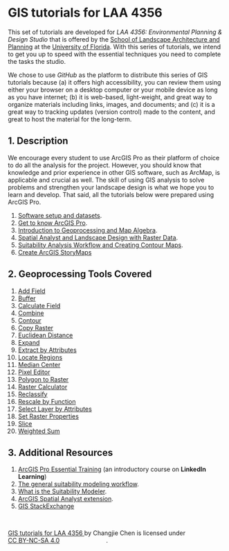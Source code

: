 # GIS tutorials for LAA 4356

This set of tutorials are developed for
_LAA 4356: Environmental Planning & Design Studio_ that is offered by the
[School of Landscape Architecture and Planning](https://dcp.ufl.edu/slap/) at
the [University of Florida](http://www.ufl.edu/).
With this series of tutorials, we intend to get you up to speed with the
essential techniques you need to complete the tasks  the studio.

We chose to use _GitHub_ as the platform to distribute this series of GIS
tutorials because (a) it offers high accessibility, you can review them using
either your browser on a desktop computer or your mobile device as long as you
have internet; (b) it is web-based, light-weight, and great way to organize
materials including links, images, and documents; and (c) it is a great way to
tracking updates (version control) made to the content, and great to host the
material for the long-term.

## 1. Description

We encourage every student to use ArcGIS Pro as their platform of choice to do
all the analysis for the project.
However, you should know that knowledge and prior experience in other GIS
software, such as ArcMap, is applicable and crucial as well.
The skill of using GIS analysis to solve problems and strengthen your landscape
design is what we hope you to learn and develop.
That said, all the tutorials below were prepared using ArcGIS Pro.

1. [Software setup and datasets](tutorials/1-software_and_data.md).
2. [Get to know ArcGIS Pro](tutorials/2-learn_arcpro.md).
3. [Introduction to Geoprocessing and Map Algebra](tutorials/3-raster_geoprocessing.md).
4. [Spatial Analyst and Landscape Design with Raster Data](tutorials/4-raster_analysis_design.md).
5. [Suitability Analysis Workflow and Creating Contour Maps](tutorials/5-suitability.md).
6. [Create ArcGIS StoryMaps](tutorials/6-story_map.md)

## 2. Geoprocessing Tools Covered

1. [Add Field](tutorials/3-raster_geoprocessing.md#21-add-field)
2. [Buffer](tutorials/2-learn_arcpro.md#31-finding-a-tool)
3. [Calculate Field](tutorials/3-raster_geoprocessing.md#22-calculate-field)
4. [Combine](tutorials/5-suitability.md#3-combine)
5. [Contour](tutorials/5-suitability.md#21-the-contour-geoprocessing-tool)
6. [Copy Raster](tutorials/4-raster_analysis_design.md#31-preparation)
7. [Euclidean Distance](tutorials/4-raster_analysis_design.md#13-euclidean-distance)
8. [Expand](tutorials/4-raster_analysis_design.md#12-expand)
9. [Extract by Attributes](tutorials/4-raster_analysis_design.md#11-extract-by-attributes)
10. [Locate Regions](tutorials/5-suitability.md/#2-locate-regions)
11. [Median Center](tutorials/4-raster_analysis_design.md#14-median-center)
12. [Pixel Editor](tutorials/4-raster_analysis_design.md#3-the-pixel-editor)
13. [Polygon to Raster](tutorials/3-raster_geoprocessing.md#23-polygon-to-raster)
14. [Raster Calculator](tutorials/3-raster_geoprocessing.md#4-map-algebra)
15. [Reclassify](tutorials/3-raster_geoprocessing.md#3-raster-data-reclassification)
16. [Rescale by Function](tutorials/5-suitability.md#rescale)
17. [Select Layer by Attributes](tutorials/2-learn_arcpro.md#31-finding-a-tool)
18. [Set Raster Properties](tutorials/4-raster_analysis_design.md#31-preparation)
19. [Slice](tutorials/4-raster_analysis_design.md#14-slice-a-reclassification-tool)
20. [Weighted Sum](tutorials/5-suitability.md#13-weight-the-criteria-and-create-a-suitability-map)

## 3. Additional Resources

1. [ArcGIS Pro Essential Training](https://tinyurl.com/4dj67amf) (an
   introductory course on **LinkedIn Learning**)
2. [The general suitability modeling workflow](https://tinyurl.com/k7tey6m6).
3. [What is the Suitability Modeler](https://tinyurl.com/au7txn4b).
4. [ArcGIS Spatial Analyst extension](https://tinyurl.com/zr48m637).
5. [GIS StackExchange](https://gis.stackexchange.com/)

<br>

<p
    xmlns:dct="http://purl.org/dc/terms/"
    xmlns:cc="http://creativecommons.org/ns#">
    <a
        rel="cc:attributionURL" property="dct:title"
        href="https://github.com/chjch/LAA6656_tutorial">
        GIS tutorials for LAA 4356
    </a>
    by
    <span
        property="cc:attributionName">
    Changjie Chen
    </span>
    is licensed under
    <a
        rel="license"
        href="https://creativecommons.org/licenses/by-nc-sa/4.0?ref=chooser-v1"
        target="_blank"
        rel="license noopener noreferrer"
        style="display:inline-block;">
        CC BY-NC-SA 4.0
    </a>
    <img
        style="vertical-align:text-bottom;" height="16px" hspace="3px"
        src="https://mirrors.creativecommons.org/presskit/icons/cc.svg?ref=chooser-v1">
    <img
        style="vertical-align:text-bottom;" height="16px" hspace="3px"
        src="https://mirrors.creativecommons.org/presskit/icons/by.svg?ref=chooser-v1">
    <img
        style="vertical-align:text-bottom;" height="16px" hspace="3px"
        src="https://mirrors.creativecommons.org/presskit/icons/sa.svg?ref=chooser-v1">
    <img
        style="vertical-align:text-bottom;" height="16px" hspace="3px"
        src="https://mirrors.creativecommons.org/presskit/icons/nc.svg?ref=chooser-v1">
    .
</p>
